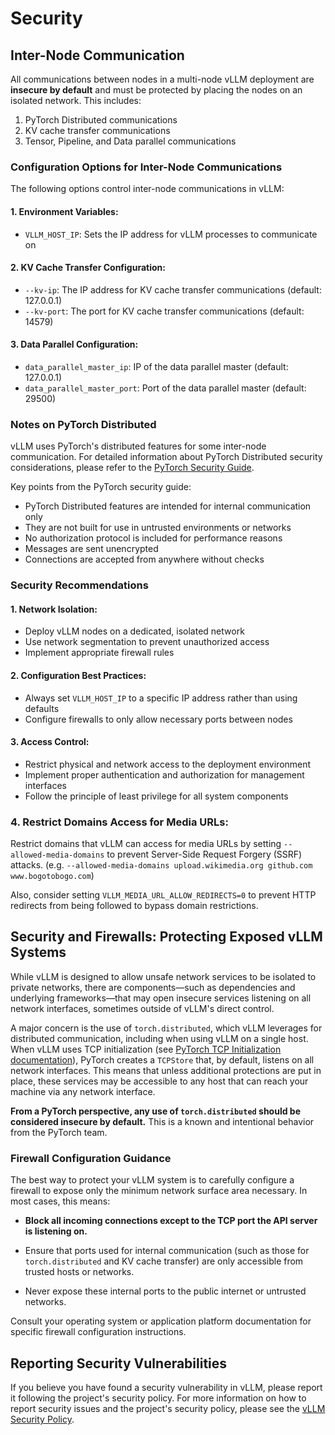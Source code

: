 # Security

## Inter-Node Communication

All communications between nodes in a multi-node vLLM deployment are **insecure by default** and must be protected by placing the nodes on an isolated network. This includes:

1. PyTorch Distributed communications
2. KV cache transfer communications
3. Tensor, Pipeline, and Data parallel communications

### Configuration Options for Inter-Node Communications

The following options control inter-node communications in vLLM:

#### 1. **Environment Variables:**

- `VLLM_HOST_IP`: Sets the IP address for vLLM processes to communicate on

#### 2. **KV Cache Transfer Configuration:**

- `--kv-ip`: The IP address for KV cache transfer communications (default: 127.0.0.1)
- `--kv-port`: The port for KV cache transfer communications (default: 14579)

#### 3. **Data Parallel Configuration:**

- `data_parallel_master_ip`: IP of the data parallel master (default: 127.0.0.1)
- `data_parallel_master_port`: Port of the data parallel master (default: 29500)

### Notes on PyTorch Distributed

vLLM uses PyTorch's distributed features for some inter-node communication. For
detailed information about PyTorch Distributed security considerations, please
refer to the [PyTorch Security
Guide](https://github.com/pytorch/pytorch/security/policy#using-distributed-features).

Key points from the PyTorch security guide:

- PyTorch Distributed features are intended for internal communication only
- They are not built for use in untrusted environments or networks
- No authorization protocol is included for performance reasons
- Messages are sent unencrypted
- Connections are accepted from anywhere without checks

### Security Recommendations

#### 1. **Network Isolation:**

- Deploy vLLM nodes on a dedicated, isolated network
- Use network segmentation to prevent unauthorized access
- Implement appropriate firewall rules

#### 2. **Configuration Best Practices:**

- Always set `VLLM_HOST_IP` to a specific IP address rather than using defaults
- Configure firewalls to only allow necessary ports between nodes

#### 3. **Access Control:**

- Restrict physical and network access to the deployment environment
- Implement proper authentication and authorization for management interfaces
- Follow the principle of least privilege for all system components

### 4. **Restrict Domains Access for Media URLs:**

Restrict domains that vLLM can access for media URLs by setting
`--allowed-media-domains` to prevent Server-Side Request Forgery (SSRF) attacks.
(e.g. `--allowed-media-domains upload.wikimedia.org github.com www.bogotobogo.com`)

Also, consider setting `VLLM_MEDIA_URL_ALLOW_REDIRECTS=0` to prevent HTTP
redirects from being followed to bypass domain restrictions.

## Security and Firewalls: Protecting Exposed vLLM Systems

While vLLM is designed to allow unsafe network services to be isolated to
private networks, there are components—such as dependencies and underlying
frameworks—that may open insecure services listening on all network interfaces,
sometimes outside of vLLM's direct control.

A major concern is the use of `torch.distributed`, which vLLM leverages for
distributed communication, including when using vLLM on a single host. When vLLM
uses TCP initialization (see [PyTorch TCP Initialization
documentation](https://docs.pytorch.org/docs/stable/distributed.html#tcp-initialization)),
PyTorch creates a `TCPStore` that, by default, listens on all network
interfaces. This means that unless additional protections are put in place,
these services may be accessible to any host that can reach your machine via any
network interface.

**From a PyTorch perspective, any use of `torch.distributed` should be
considered insecure by default.** This is a known and intentional behavior from
the PyTorch team.

### Firewall Configuration Guidance

The best way to protect your vLLM system is to carefully configure a firewall to
expose only the minimum network surface area necessary. In most cases, this
means:

- **Block all incoming connections except to the TCP port the API server is
listening on.**

- Ensure that ports used for internal communication (such as those for
`torch.distributed` and KV cache transfer) are only accessible from trusted
hosts or networks.

- Never expose these internal ports to the public internet or untrusted
networks.

Consult your operating system or application platform documentation for specific
firewall configuration instructions.

## Reporting Security Vulnerabilities

If you believe you have found a security vulnerability in vLLM, please report it following the project's security policy. For more information on how to report security issues and the project's security policy, please see the [vLLM Security Policy](https://github.com/vllm-project/vllm/blob/main/SECURITY.md).
